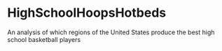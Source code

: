 # HighSchoolHoopsHotbeds
An analysis of which regions of the United States produce the best high school basketball players
